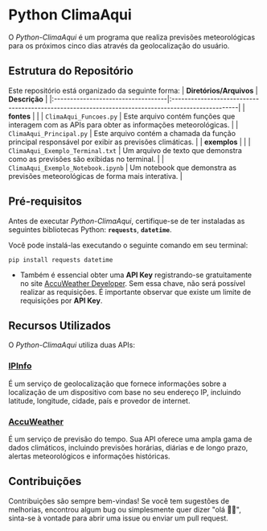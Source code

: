 # Python ClimaAqui
O *Python-ClimaAqui* é um programa que realiza previsões meteorológicas para os próximos cinco dias através da geolocalização do usuário.

## Estrutura do Repositório
Este repositório está organizado da seguinte forma:
| **Diretórios/Arquivos**            | **Descrição**                                                                                     |
|:-----------------------------------|:--------------------------------------------------------------------------------------------------|
| **fontes**                         |                                                                                                   |
| `ClimaAqui_Funcoes.py`             | Este arquivo contém funções que interagem com as APIs para obter as informações meteorológicas.   |
| `ClimaAqui_Principal.py`           | Este arquivo contém a chamada da função principal responsável por exibir as previsões climáticas. |
| **exemplos**                       |                                                                                                   |
| `ClimaAqui_Exemplo_Terminal.txt`   | Um arquivo de texto que demonstra como as previsões são exibidas no terminal.                     |
| `ClimaAqui_Exemplo_Notebook.ipynb` | Um notebook que demonstra as previsões meteorológicas de forma mais interativa.                   |

## Pré-requisitos
Antes de executar *Python-ClimaAqui*, certifique-se de ter instaladas as seguintes bibliotecas Python: **`requests`**, **`datetime`**.

Você pode instalá-las executando o seguinte comando em seu terminal:
```
pip install requests datetime
```
- Também é essencial obter uma **API Key** registrando-se gratuitamente no site [AccuWeather Developer](https://developer.accuweather.com). Sem essa chave, não será possível realizar as requisições. É importante observar que existe um limite de requisições por **API Key**.

## Recursos Utilizados
O *Python-ClimaAqui* utiliza duas APIs:
### [IPInfo](https://ipinfo.io)
É um serviço de geolocalização que fornece informações sobre a localização de um dispositivo com base no seu endereço IP, incluindo latitude, longitude, cidade, país e provedor de internet.
### [AccuWeather](https://www.accuweather.com)
É um serviço de previsão do tempo. Sua API oferece uma ampla gama de dados climáticos, incluindo previsões horárias, diárias e de longo prazo, alertas meteorológicos e informações históricas.

## Contribuições
Contribuições são sempre bem-vindas! Se você tem sugestões de melhorias, encontrou algum bug ou simplesmente quer dizer "olá 👋🏽", sinta-se à vontade para abrir uma issue ou enviar um pull request.
